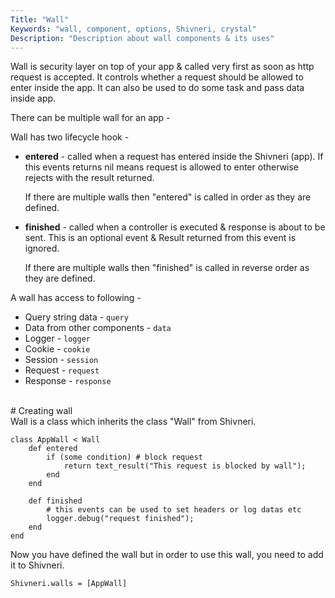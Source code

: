 ```yaml
---
Title: "Wall"
Keywords: "wall, component, options, Shivneri, crystal"
Description: "Description about wall components & its uses"
---
```


Wall is security layer on top of your app & called very first as soon as http request is accepted. It controls whether a request should be allowed to enter inside the app. It can also be used to do some task and pass data inside app.

There can be multiple wall for an app -

Wall has two lifecycle hook -

* **entered** - called when a request has entered inside the Shivneri (app). If this events returns nil means request is allowed to enter otherwise rejects with the result returned.

    If there are multiple walls then "entered" is called in order as they are defined.
    
* **finished** - called when a controller is executed & response is about to be sent. This is an optional event & Result returned from this event is ignored.

    If there are multiple walls then "finished" is called in reverse order as they are defined.


A wall has access to following - 

* Query string data - `query`
* Data from other components -  `data`
* Logger - `logger`
* Cookie - `cookie`
* Session - `session`
* Request - `request`
* Response - `response`

<br>
# Creating wall

<br>
Wall is a class which inherits the class "Wall" from Shivneri.

```
class AppWall < Wall
    def entered
        if (some condition) # block request
            return text_result("This request is blocked by wall");
        end
    end

    def finished
        # this events can be used to set headers or log datas etc
        logger.debug("request finished");
    end
end
```

Now you have defined the wall but in order to use this wall, you need to add it to Shivneri.

```
Shivneri.walls = [AppWall]
```